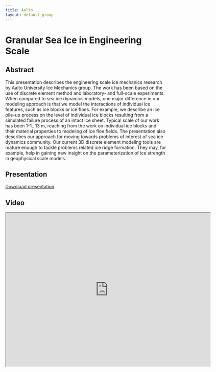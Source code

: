 ```yaml
---
title: Aalto
layout: default_group
---
```

# Granular Sea Ice in Engineering Scale

## Abstract
This presentation describes the engineering scale ice mechanics research by Aalto University Ice Mechanics group. The work has been based on the use of discrete element method and laboratory- and full-scale experiments. When compared to sea ice dynamics models, one major difference in our modeling approach is that we model the interactions of individual ice features, such as ice blocks or ice floes. For example, we describe an ice pile-up process on the level of individual ice blocks resulting from a simulated failure process of an intact ice sheet. Typical scale of our work has been 1-1…13 m, reaching from the work on individual ice blocks and their material properties to modeling of ice floe fields. The presentation also describes our approach for moving towards problems of interest of sea ice dynamics community. Our current 3D discrete element modeling tools are mature enough to tackle problems related ice ridge formation. They may, for example, help in gaining new insight on the parameterization of ice strength in geophysical scale models.

## Presentation

<p><a href="https://drive.google.com/file/d/12RG_9Qe6m8pkUGQ4B1uZIDAEBKVBEBDE/view?usp=sharing">Download presentation</a></p>


## Video
<iframe src="https://drive.google.com/file/d/1wv1rnNsS8bMQYu64t-q7fdIJI2ZHB3T0/preview" width="640" height="480"></iframe>
